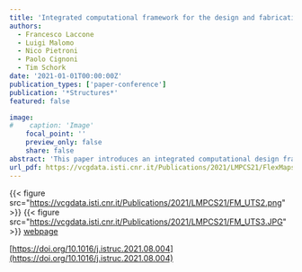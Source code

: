 ```yaml
---
title: 'Integrated computational framework for the design and fabrication of bending-active structures made from flat sheet material'
authors:
  - Francesco Laccone
  - Luigi Malomo
  - Nico Pietroni
  - Paolo Cignoni
  - Tim Schork
date: '2021-01-01T00:00:00Z'
publication_types: ['paper-conference']
publication: '*Structures*'
featured: false

image:
#    caption: 'Image'
    focal_point: ''
    preview_only: false
    share: false
abstract: 'This paper introduces an integrated computational design framework for the design and realization of arbitrarily-curved bending-active architectural structures.The developed framework consists of a series of methods that enable the production of a complex 3D structures composed of a set of flat 2D panels whose mechanical properties are locally tuned by varying the shape of embedded spiraling patterns. The resulting panels perform as variable stiffness elements, and they are optimized to match a desired target shape once assembled together. The presented framework includes all the steps for the physical delivery of architectural objects, including conception, static assessment, and digital fabrication. The developed framework has been applied to an architectural scale prototype, which demonstrates the potential of integrating architectural design, computational simulation, structural engineering, and digital fabrication, opening up several possible novel applications in the building sector.   For more details on the prototype, please visit this  webpage   https://doi.org/10.1016/j.istruc.2021.08.004'
url_pdf: https://vcgdata.isti.cnr.it/Publications/2021/LMPCS21/FlexMaps2preprint.pdf
---
```

{{< figure src="https://vcgdata.isti.cnr.it/Publications/2021/LMPCS21/FM_UTS2.png" >}}
{{< figure src="https://vcgdata.isti.cnr.it/Publications/2021/LMPCS21/FM_UTS3.JPG" >}}
[webpage](https://vcg.isti.cnr.it/activities/pavilion2/)

[https://doi.org/10.1016/j.istruc.2021.08.004](https://doi.org/10.1016/j.istruc.2021.08.004)

